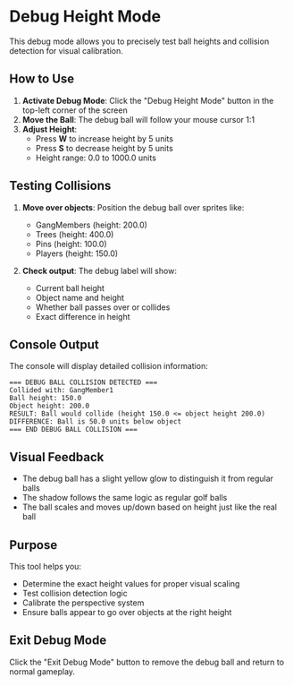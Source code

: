 # Debug Height Mode

This debug mode allows you to precisely test ball heights and collision detection for visual calibration.

## How to Use

1. **Activate Debug Mode**: Click the "Debug Height Mode" button in the top-left corner of the screen
2. **Move the Ball**: The debug ball will follow your mouse cursor 1:1
3. **Adjust Height**: 
   - Press **W** to increase height by 5 units
   - Press **S** to decrease height by 5 units
   - Height range: 0.0 to 1000.0 units

## Testing Collisions

1. **Move over objects**: Position the debug ball over sprites like:
   - GangMembers (height: 200.0)
   - Trees (height: 400.0)
   - Pins (height: 100.0)
   - Players (height: 150.0)

2. **Check output**: The debug label will show:
   - Current ball height
   - Object name and height
   - Whether ball passes over or collides
   - Exact difference in height

## Console Output

The console will display detailed collision information:
```
=== DEBUG BALL COLLISION DETECTED ===
Collided with: GangMember1
Ball height: 150.0
Object height: 200.0
RESULT: Ball would collide (height 150.0 <= object height 200.0)
DIFFERENCE: Ball is 50.0 units below object
=== END DEBUG BALL COLLISION ===
```

## Visual Feedback

- The debug ball has a slight yellow glow to distinguish it from regular balls
- The shadow follows the same logic as regular golf balls
- The ball scales and moves up/down based on height just like the real ball

## Purpose

This tool helps you:
- Determine the exact height values for proper visual scaling
- Test collision detection logic
- Calibrate the perspective system
- Ensure balls appear to go over objects at the right height

## Exit Debug Mode

Click the "Exit Debug Mode" button to remove the debug ball and return to normal gameplay. 